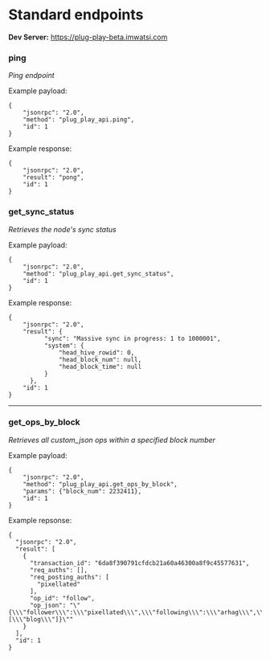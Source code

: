 # Standard endpoints

**Dev Server:** https://plug-play-beta.imwatsi.com

### ping

*Ping endpoint*

Example payload:

```
{
    "jsonrpc": "2.0",
    "method": "plug_play_api.ping",
    "id": 1
}
```

Example response:

```
{
    "jsonrpc": "2.0",
    "result": "pong",
    "id": 1
}
```

### get_sync_status

*Retrieves the node's sync status*

Example payload:

```
{
    "jsonrpc": "2.0",
    "method": "plug_play_api.get_sync_status",
    "id": 1
}
```

Example response:

```
{
    "jsonrpc": "2.0",
    "result": {
          "sync": "Massive sync in progress: 1 to 1000001",
          "system": {
              "head_hive_rowid": 0,
              "head_block_num": null,
              "head_block_time": null
          }
      },
    "id": 1
}
```

---

### get_ops_by_block

*Retrieves all custom_json ops within a specified block number*

Example payload:

```
{
    "jsonrpc": "2.0",
    "method": "plug_play_api.get_ops_by_block",
    "params": {"block_num": 2232411},
    "id": 1
}
```


Example repsonse:

```
{
  "jsonrpc": "2.0",
  "result": [
    {
      "transaction_id": "6da8f390791cfdcb21a60a46300a8f9c45577631",
      "req_auths": [],
      "req_posting_auths": [
        "pixellated"
      ],
      "op_id": "follow",
      "op_json": "\"{\\\"follower\\\":\\\"pixellated\\\",\\\"following\\\":\\\"arhag\\\",\\\"what\\\":[\\\"blog\\\"]}\""
    }
  ],
  "id": 1
}
```